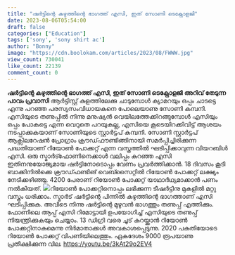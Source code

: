 ```yaml
---
title: "ഷർട്ടിന്റെ കഴുത്തിന്റെ ഭാഗത്ത് എസി, ഇത് സോണി ടെക്നോളജി"
date: 2023-08-06T05:54:00
draft: false
categories: ["Education"]
tags: ['sony', 'sony shirt ac']
author: "Bonny"
image: "https://cdn.boolokam.com/articles/2023/08/FWWW.jpg"
view_count: 730041
like_count: 22139
comment_count: 0
---
```


**ഷർട്ടിന്റെ കഴുത്തിന്റെ ഭാഗത്ത് എസി, ഇത് സോണി ടെക്നോളജി** **അറിവ് തേടുന്ന പാവം പ്രവാസി** ആർട്ടിസ്റ്റ് കുളത്തിലേക്കു ചാടുമ്പോൾ ക്യാമറയും ഒപ്പം ചാടട്ടെ എന്നു പറഞ്ഞ പരസ്യസംവിധായകനെ പോലെയാണു സോണി കമ്പനി. എസിയുടെ തണുപ്പിൽ നിന്നു മനുഷ്യൻ വെയിലത്തേക്കിറങ്ങുമ്പോൾ എസിയും ഒപ്പം പോകട്ടെ എന്ന വെറുതെ പറയുകല്ല, എസിയെ കൂടെയിറക്കിവിട്ട് ആശയം നടപ്പാക്കുകയാണ് സോണിയുടെ സ്റ്റാർട്ടപ് കമ്പനി. [](https://cdn.boolokam.com/articles/2023/08/FWWW.jpg) സോണി സ്റ്റാർട്ടപ് ആക്സിലറേഷൻ പ്രോഗ്രാം ക്രൗഡ്ഫൗണ്ടിങ്ങിനായി സമർപ്പിച്ചിരിക്കുന്ന പദ്ധതിയാണ് റിയോൺ പോക്കറ്റ് എന്ന വസ്ത്രത്തിൽ ഘടിപ്പിക്കാവുന്ന വിയറബിൾ എസി. ഒരു സ്മാർട്ഫോണിനെക്കാൾ വലിപ്പം കുറഞ്ഞ എസി ഇതിനനുയോജ്യമായ ഷർട്ടിനോടൊപ്പം വേണം പ്രവർത്തിക്കാൻ. 18 ദിവസം കൂടി ബാക്കിനിൽക്കെ ക്രൗഡ്ഫണ്ടിങ് വെബ്സൈറ്റിൽ റിയോൺ പോക്കറ്റ് ലക്ഷ്യം നേടിക്കഴിഞ്ഞു. 4200 പേരാണ് റിയോൺ പോക്കറ്റ് യാഥാർഥ്യമാക്കാൻ പണം നൽകിയത്. [![](https://cdn.boolokam.com/articles/2023/08/BBBBB.jpg)](https://cdn.boolokam.com/articles/2023/08/BBBBB.jpg)റിയോൺ പോക്കറ്റിനൊപ്പം ലഭിക്കുന്ന ടീഷർട്ടിനു മുകളിൽ മറ്റു വസ്ത്രം ധരിക്കാം. സ്മാർട് ഷർട്ടിന്റെ പിന്നിൽ കഴുത്തിന്റെ ഭാഗത്താണ് എസി ഘടിപ്പിക്കുക. അവിടെ നിന്നു ഷർട്ടിന്റെ മുഴുവൻ ഭാഗത്തും തണുപ്പ് എത്തിക്കും. ഫോണിലെ ആപ്പ് എസി റിമോട്ടായി ഉപയോഗിച്ച് എസിയുടെ തണുപ്പ് നിയന്ത്രിക്കുകയും ചെയ്യാം. 13 ഡിഗ്രി വരെ ചൂട് കുറയ്ക്കാൻ റിയോൺ പോക്കറ്റിനാകുമെന്നു നിർമാതാക്കൾ അവകാശപ്പെടുന്നു. 2020 പകുതിയോടെ റിയോൺ പോക്കറ്റ് വിപണിയിലെത്തും. ഏകദേശം 9000 രൂപയാണു പ്രതീക്ഷിക്കുന്ന വില. https://youtu.be/3kAt29o2EV4
